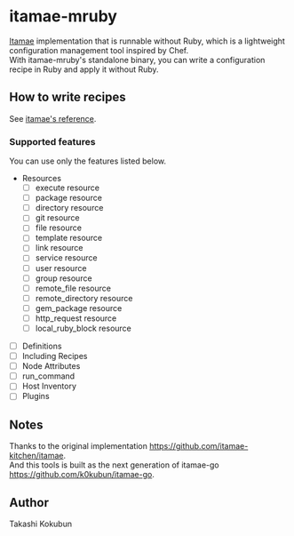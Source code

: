 # itamae-mruby

[Itamae](https://github.com/itamae-kitchen/itamae) implementation that is runnable without Ruby, which is a lightweight configuration management tool inspired by Chef.  
With itamae-mruby's standalone binary, you can write a configuration recipe in Ruby and apply it without Ruby.

## How to write recipes

See [itamae's reference](https://github.com/itamae-kitchen/itamae/wiki).

### Supported features

You can use only the features listed below.

- Resources
  - [ ] execute resource
  - [ ] package resource
  - [ ] directory resource
  - [ ] git resource
  - [ ] file resource
  - [ ] template resource
  - [ ] link resource
  - [ ] service resource
  - [ ] user resource
  - [ ] group resource
  - [ ] remote\_file resource
  - [ ] remote\_directory resource
  - [ ] gem\_package resource
  - [ ] http\_request resource
  - [ ] local\_ruby\_block resource
- [ ] Definitions
- [ ] Including Recipes
- [ ] Node Attributes
- [ ] run\_command
- [ ] Host Inventory
- [ ] Plugins

## Notes

Thanks to the original implementation https://github.com/itamae-kitchen/itamae.  
And this tools is built as the next generation of itamae-go https://github.com/k0kubun/itamae-go.

## Author

Takashi Kokubun
